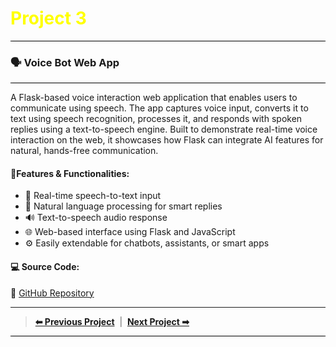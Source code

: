 <h1 style="color:yellow; font-size:2em;"><i class="fas fa-robot"></i> Project 3</h1>
<div style="height:1px; background-color:#000; margin:8px 0;"></div>

### 🗣️ Voice Bot Web App &nbsp; <i class="fas fa-microphone-alt"></i>

<div style="height:1px; background-color:#000; margin:8px 0;"></div>

A Flask-based voice interaction web application that enables users to communicate using speech. The app captures voice input, converts it to text using speech recognition, processes it, and responds with spoken replies using a text-to-speech engine. Built to demonstrate real-time voice interaction on the web, it showcases how Flask can integrate AI features for natural, hands-free communication.

#### **🔧Features & Functionalities:**
- 🎤 Real-time speech-to-text input
- 🧠 Natural language processing for smart replies
- 🔊 Text-to-speech audio response
- 🌐 Web-based interface using Flask and JavaScript
- ⚙️ Easily extendable for chatbots, assistants, or smart apps

#### **💻 Source Code:**
🔗 [GitHub Repository](https://github.com/hammadhanif267/python_for_data_science/tree/main/15_flask_web_apps/00_Complete_tutorials/09_voice-bot-flask)

----
> [**⬅ Previous Project**](./project_02.md) &nbsp;|&nbsp; [**Next Project ➡**](project_04.md)
<div style="height:1.5px; background-color:#000; margin:8px 0;"></div>
